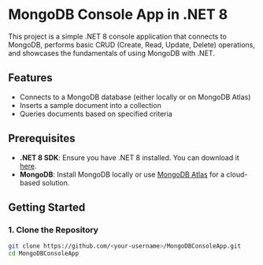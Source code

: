 # MongoDB Console App in .NET 8

This project is a simple .NET 8 console application that connects to MongoDB, performs basic CRUD (Create, Read, Update, Delete) operations, and showcases the fundamentals of using MongoDB with .NET.

## Features

- Connects to a MongoDB database (either locally or on MongoDB Atlas)
- Inserts a sample document into a collection
- Queries documents based on specified criteria

## Prerequisites

- **.NET 8 SDK**: Ensure you have .NET 8 installed. You can download it [here](https://dotnet.microsoft.com/download).
- **MongoDB**: Install MongoDB locally or use [MongoDB Atlas](https://www.mongodb.com/atlas/database) for a cloud-based solution.

## Getting Started

### 1. Clone the Repository

```bash
git clone https://github.com/<your-username>/MongoDBConsoleApp.git
cd MongoDBConsoleApp

